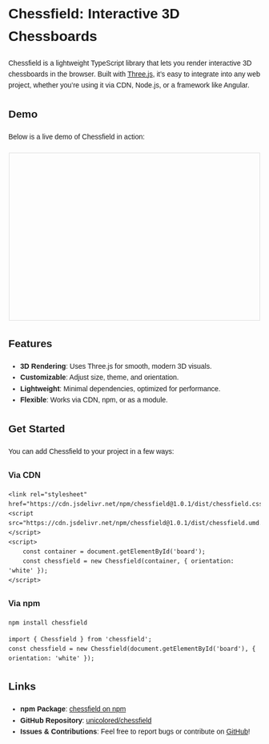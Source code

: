 <link rel="stylesheet" href="https://cdn.jsdelivr.net/npm/chessfield@1.2.0/dist/chessfield.css" />

<style>
    body {
        font-family: Arial, sans-serif;
        line-height: 1.6;
    }
    .flex {
        display: flex;
        justify-content: center;
        align-items: center;
        margin: 20px 0;
    }
    .chessfield {
        width: 100%;
        max-width: 500px; /* Constrain width for better display */
        height: 333px;
        margin: 0 auto;
        border: 1px solid #ddd; /* Optional: subtle border */
    }
</style>

<h1>Chessfield: Interactive 3D Chessboards</h1>
<p>Chessfield is a lightweight TypeScript library that lets you render interactive 3D chessboards in the browser. Built with <a href="https://threejs.org/" target="_blank">Three.js</a>, it’s easy to integrate into any web project, whether you’re using it via CDN, Node.js, or a framework like Angular.</p>

<h2>Demo</h2>
<p>Below is a live demo of Chessfield in action:</p>
<div class="flex">
    <div class="chessfield" id="board1"></div>
</div>

<h2>Features</h2>
<ul>
    <li><strong>3D Rendering</strong>: Uses Three.js for smooth, modern 3D visuals.</li>
    <li><strong>Customizable</strong>: Adjust size, theme, and orientation.</li>
    <li><strong>Lightweight</strong>: Minimal dependencies, optimized for performance.</li>
    <li><strong>Flexible</strong>: Works via CDN, npm, or as a module.</li>
</ul>

<h2>Get Started</h2>
<p>You can add Chessfield to your project in a few ways:</p>

<h3>Via CDN</h3>
<pre><code>&lt;link rel="stylesheet" href="https://cdn.jsdelivr.net/npm/chessfield@1.0.1/dist/chessfield.css"&gt;
&lt;script src="https://cdn.jsdelivr.net/npm/chessfield@1.0.1/dist/chessfield.umd.js"&gt;&lt;/script&gt;
&lt;script&gt;
    const container = document.getElementById('board');
    const chessfield = new Chessfield(container, { orientation: 'white' });
&lt;/script&gt;</code></pre>

<h3>Via npm</h3>
<pre><code>npm install chessfield</code></pre>
<pre><code>import { Chessfield } from 'chessfield';
const chessfield = new Chessfield(document.getElementById('board'), { orientation: 'white' });</code></pre>

<h2>Links</h2>
<ul>
    <li><strong>npm Package</strong>: <a href="https://www.npmjs.com/package/chessfield" target="_blank">chessfield on npm</a></li>
    <li><strong>GitHub Repository</strong>: <a href="https://github.com/unicolored/chessfield" target="_blank">unicolored/chessfield</a></li>
    <li><strong>Issues & Contributions</strong>: Feel free to report bugs or contribute on <a href="https://github.com/unicolored/chessfield" target="_blank">GitHub</a>!</li>
</ul>

<!--<gilles.nx-root></gilles.nx-root>-->
<script type="module">
    import { Chessfield } from 'https://cdn.jsdelivr.net/npm/chessfield@1.2.0/dist/chessfield.js';
    const boardContainer = document.getElementById('board1');
    var board1 = new Chessfield(boardContainer, {
        orientation: 'white',
    });
</script>
